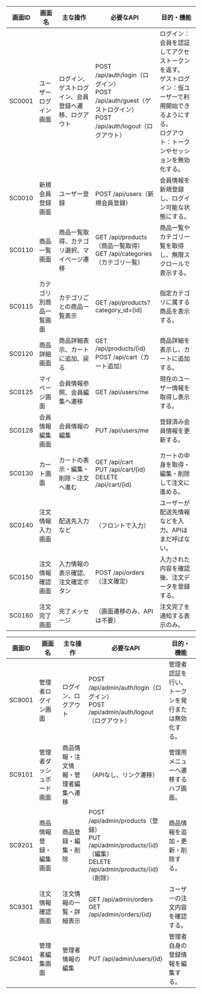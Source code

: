 | 画面ID  | 画面名               | 主な操作                                   | 必要なAPI                                                                                                  | 目的・機能 |
|---------|----------------------|--------------------------------------------|-------------------------------------------------------------------------------------------------------------|------------|
| SC0001  | ユーザーログイン画面   | ログイン、ゲストログイン、会員登録へ遷移、ログアウト | POST /api/auth/login（ログイン）<br>POST /api/auth/guest（ゲストログイン）<br>POST /api/auth/logout（ログアウト） | ログイン：会員を認証してアクセストークンを返す。<br>ゲストログイン：仮ユーザーで利用開始できるようにする。<br>ログアウト：トークンやセッションを無効化する。 |
| SC0010  | 新規会員登録画面       | ユーザー登録                               | POST /api/users（新規会員登録）                                                                            | 会員情報を新規登録し、ログイン可能な状態にする。 |
| SC0110  | 商品一覧画面          | 商品一覧取得、カテゴリ選択、マイページ遷移       | GET /api/products（商品一覧取得）<br>GET /api/categories（カテゴリ一覧）                                  | 商品一覧やカテゴリ一覧を取得し、無限スクロールで表示する。 |
| SC0115  | カテゴリ別商品一覧画面 | カテゴリごとの商品一覧表示                     | GET /api/products?category_id={id}                                                                          | 指定カテゴリに属する商品を表示する。 |
| SC0120  | 商品詳細画面          | 商品詳細表示、カートに追加、戻る               | GET /api/products/{id}<br>POST /api/cart（カート追加）                                                      | 商品詳細を表示し、カートに追加する。 |
| SC0125  | マイページ画面        | 会員情報参照、会員編集へ遷移                   | GET /api/users/me                                                                                           | 現在のユーザー情報を取得し表示する。 |
| SC0128  | 会員情報編集画面      | 会員情報の編集                             | PUT /api/users/me                                                                                           | 登録済み会員情報を更新する。 |
| SC0130  | カート画面           | カートの表示・編集・削除・注文へ進む           | GET /api/cart<br>PUT /api/cart/{id}<br>DELETE /api/cart/{id}                                                | カートの中身を取得・編集・削除して注文に進める。 |
| SC0140  | 注文情報入力画面      | 配送先入力など                             | （フロントで入力）                                                                                         | ユーザーが配送先情報などを入力。APIはまだ呼ばない。 |
| SC0150  | 注文情報確認画面      | 入力情報の表示確認、注文確定ボタン             | POST /api/orders（注文確定）                                                                               | 入力された内容を確認後、注文データを登録する。 |
| SC0160  | 注文完了画面         | 完了メッセージ                             | （画面遷移のみ、APIは不要）                                                                                 | 注文完了を通知する表示のみ。 |

| 画面ID  | 画面名                   | 主な操作                             | 必要なAPI                                                                                                  | 目的・機能 |
|---------|--------------------------|--------------------------------------|-------------------------------------------------------------------------------------------------------------|------------|
| SC9001  | 管理者ログイン画面         | ログイン、ログアウト                     | POST /api/admin/auth/login（ログイン）<br>POST /api/admin/auth/logout（ログアウト）                         | 管理者認証を行い、トークンを発行または無効化する。 |
| SC9101  | 管理者ダッシュボード画面     | 商品情報・注文情報・管理者編集へ遷移       | （APIなし、リンク遷移）                                                                                     | 管理用メニューへ遷移するハブ画面。 |
| SC9201  | 商品情報登録・編集画面       | 商品登録・編集・削除                     | POST /api/admin/products（登録）<br>PUT /api/admin/products/{id}（編集）<br>DELETE /api/admin/products/{id}（削除） | 商品情報を追加・更新・削除する。 |
| SC9301  | 注文情報確認画面           | 注文情報の一覧・詳細表示                 | GET /api/admin/orders<br>GET /api/admin/orders/{id}                                                        | ユーザーの注文内容を確認する。 |
| SC9401  | 管理者編集画面             | 管理者情報の編集                       | PUT /api/admin/users/{id}                                                                                   | 管理者自身の登録情報を編集する。 |
